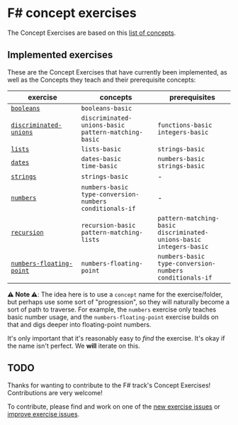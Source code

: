 # F&#35; concept exercises

The Concept Exercises are based on this [list of concepts][reference-shared].

## Implemented exercises

These are the Concept Exercises that have currently been implemented, as well as the Concepts they teach and their prerequisite concepts:

| exercise                                                            | concepts                                                            | prerequisites                                                                  |
| ------------------------------------------------------------------- | ------------------------------------------------------------------- | ------------------------------------------------------------------------------ |
| [`booleans`][concept-exercise-booleans]                             | `booleans-basic`                                                    |                                                                                |
| [`discriminated-unions`][concept-exercise-discriminated-unions]     | `discriminated-unions-basic`<br/>`pattern-matching-basic`           | `functions-basic`<br/>`integers-basic`                                         |
| [`lists`][concept-exercise-lists]                                   | `lists-basic`                                                       | `strings-basic`                                                                |
| [`dates`][concept-exercise-dates]                                   | `dates-basic`<br/>`time-basic`                                      | `numbers-basic`<br/>`strings-basic`                                            |
| [`strings`][concept-exercise-strings]                               | `strings-basic`                                                     | -                                                                              |
| [`numbers`][concept-exercise-numbers]                               | `numbers-basic`<br/>`type-conversion-numbers`<br/>`conditionals-if` | -                                                                              |
| [`recursion`][concept-exercise-recursion]                           | `recursion-basic`<br/>`pattern-matching-lists`                      | `pattern-matching-basic`<br/>`discriminated-unions-basic`<br/>`integers-basic` |
| [`numbers-floating-point`][concept-exercise-numbers-floating-point] | `numbers-floating-point`                                            | `numbers-basic`<br/>`type-conversion-numbers`<br/>`conditionals-if`            | - |

**⚠ Note ⚠**: The idea here is to use a `concept` name for the exercise/folder, but perhaps use some sort of "progression", so they will naturally become a sort of path to traverse. For example, the `numbers` exercise only teaches basic number usage, and the `numbers-floating-point` exercise builds on that and digs deeper into floating-point numbers.

It's only important that it's reasonably easy to _find_ the exercise. It's okay if the name isn't perfect. We **will** iterate on this.

## TODO

Thanks for wanting to contribute to the F# track's Concept Exercises! Contributions are very welcome!

To contribute, please find and work on one of the [new exercise issues][issues-new-exercise] or [improve exercise issues][issues-improve-exercise].

[reference-shared]: ../../reference/README.md
[reference]: ./reference.md
[concept-exercises]: ./concept/README.md
[concept-exercise-booleans]: ./booleans/.meta/design.md
[concept-exercise-dates]: ./dates/.meta/design.md
[concept-exercise-lists]: ./lists/.meta/design.md
[concept-exercise-strings]: ./strings/.meta/design.md
[concept-exercise-numbers]: ./numbers/.meta/design.md
[concept-exercise-recursion]: ./recursion/.meta/design.md
[concept-exercise-discriminated-unions]: ./discriminated-unions/.meta/design.md
[concept-exercise-numbers-floating-point]: ./numbers-floating-point/.meta/design.md
[issues-new-exercise]: https://github.com/exercism/v3/issues?utf8=%E2%9C%93&q=is%3Aopen+label%3Atrack%2Ffsharp+label%3Atype%2Fnew-exercise+label%3Astatus%2Fhelp-wanted
[issues-improve-exercise]: https://github.com/exercism/v3/issues?utf8=%E2%9C%93&q=is%3Aopen+label%3Atrack%2Ffsharp+label%3Atype%2Fimprove-exercise+label%3Astatus%2Fhelp-wanted
